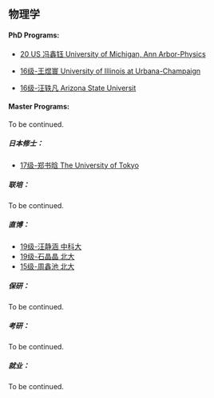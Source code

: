 ## 物理学

#### PhD Programs:

- [20 US 冯鑫钰 University of Michigan, Ann Arbor-Physics](\[US\]-20-fengxinyu)
- [16级-王煜寰 University of Illinois at Urbana-Champaign]([US]-16-wangyuhuan)

- [16级-汪轶凡 Arizona State Universit]([US]-16-wangyifan)

#### Master Programs:

To be continued.

##### 日本修士：

- [17级-郑书晗 The University of Tokyo]([JP]-17-zhengshuhan)

##### 联培：

To be continued.

##### 直博：

  - [19级-汪静涵 中科大]([CN]-19-wangjinghan)
  - [19级-石晶晶 北大]([CN]-19-shijingjing)
  - [15级-周鑫池 北大]([CN]-15-zhouxinchi)

##### 保研：

To be continued.

##### 考研：

To be continued.

##### 就业：

To be continued.
